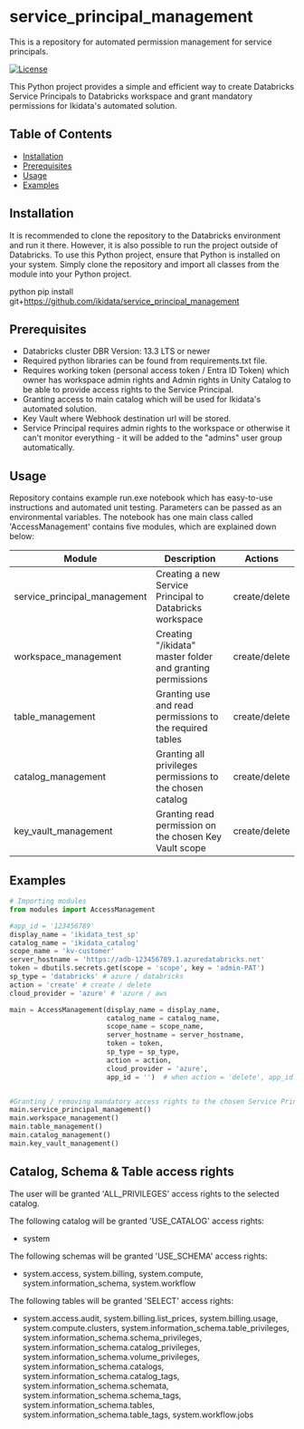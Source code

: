 # service_principal_management
This is a repository for automated permission management for service principals.

[![License](https://img.shields.io/badge/License-MIT-blue.svg)](https://opensource.org/licenses/MIT)

This Python project provides a simple and efficient way to create Databricks Service Principals to Databricks workspace and grant mandatory permissions for Ikidata's automated solution.

## Table of Contents

- [Installation](#installation)
- [Prerequisites](#prerequisites)
- [Usage](#usage)
- [Examples](#examples)

## Installation

It is recommended to clone the repository to the Databricks environment and run it there. However, it is also possible to run the project outside of Databricks. To use this Python project, ensure that Python is installed on your system. Simply clone the repository and import all classes from the module into your Python project.

python
pip install git+https://github.com/ikidata/service_principal_management

## Prerequisites
* Databricks cluster DBR Version: 13.3 LTS or newer
* Required python libraries can be found from requirements.txt file. 
* Requires working token (personal access token / Entra ID Token) which owner has workspace admin rights and Admin rights in Unity Catalog to be able to provide access rights to the Service Principal. 
* Granting access to main catalog which will be used for Ikidata's automated solution.
* Key Vault where Webhook destination url will be stored.
* Service Principal requires admin rights to the workspace or otherwise it can't monitor everything - it will be added to the "admins" user group automatically.

## Usage

Repository contains example run.exe notebook which has easy-to-use instructions and automated unit testing. Parameters can be passed as an environmental variables. The notebook has one main class called 'AccessManagement' contains five modules, which are explained down below:

| Module                       | Description                                               |      Actions        |
|------------------------------|-----------------------------------------------------------|---------------------|
| service_principal_management | Creating a new Service Principal to Databricks workspace  |    create/delete    |
| workspace_management         | Creating "/ikidata" master folder and granting permissions|    create/delete    |  
| table_management             | Granting use and read permissions to the required tables  |    create/delete    |
| catalog_management           | Granting all privileges permissions to the chosen catalog |    create/delete    |
| key_vault_management         | Granting read permission on the chosen Key Vault scope    |    create/delete    |

## Examples

```python
# Importing modules
from modules import AccessManagement

#app_id = '123456789'
display_name = 'ikidata_test_sp'
catalog_name = 'ikidata_catalog'
scope_name = 'kv-customer'
server_hostname = 'https://adb-123456789.1.azuredatabricks.net'
token = dbutils.secrets.get(scope = 'scope', key = 'admin-PAT') 
sp_type = 'databricks' # azure / databricks
action = 'create' # create / delete
cloud_provider = 'azure' # 'azure / aws

main = AccessManagement(display_name = display_name, 
                        catalog_name = catalog_name, 
                        scope_name = scope_name, 
                        server_hostname = server_hostname, 
                        token = token, 
                        sp_type = sp_type,
                        action = action,
                        cloud_provider = 'azure',
                        app_id = '')  # when action = 'delete', app_id parameter is required


#Granting / removing mandatory access rights to the chosen Service Principal
main.service_principal_management()
main.workspace_management()
main.table_management()
main.catalog_management()
main.key_vault_management()
```
## Catalog, Schema & Table access rights
The user will be granted 'ALL_PRIVILEGES' access rights to the selected catalog.

The following catalog will be granted 'USE_CATALOG' access rights:
* system

The following schemas will be granted 'USE_SCHEMA' access rights:
* system.access, system.billing, system.compute, system.information_schema, system.workflow

The following tables will be granted 'SELECT' access rights:
* system.access.audit, system.billing.list_prices, system.billing.usage, system.compute.clusters, system.information_schema.table_privileges, system.information_schema.schema_privileges, system.information_schema.catalog_privileges, system.information_schema.volume_privileges, system.information_schema.catalogs, system.information_schema.catalog_tags, system.information_schema.schemata, system.information_schema.schema_tags, system.information_schema.tables, system.information_schema.table_tags, system.workflow.jobs
